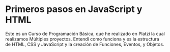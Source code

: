 # Primeros pasos en JavaScript y HTML 
 
 Este es un Curso de Programación Básica, que he realizado en Platzi la cual realizamos Múltiples proyectos.
 Entendí como funciona y es la estructura de HTML, CSS y JavaScript y la  creación de Funciones, Eventos, y Objetos.
 
 
